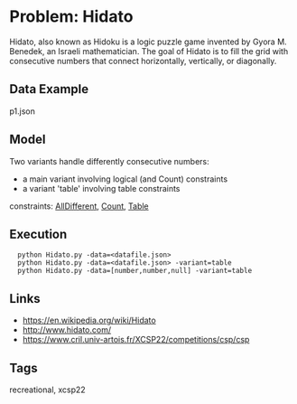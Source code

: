 # Problem: Hidato

Hidato, also known as Hidoku is a logic puzzle game invented by Gyora M. Benedek, an Israeli mathematician.
The goal of Hidato is to fill the grid with consecutive numbers that connect horizontally, vertically, or diagonally.

## Data Example
  p1.json

## Model
  Two variants handle differently consecutive numbers:
  - a main variant involving logical (and Count) constraints
  - a variant 'table' involving table constraints

  constraints: [AllDifferent](https://pycsp.org/documentation/constraints/AllDifferent), [Count](https://pycsp.org/documentation/constraints/Count), [Table](https://pycsp.org/documentation/constraints/Table)

## Execution
```
  python Hidato.py -data=<datafile.json>
  python Hidato.py -data=<datafile.json> -variant=table
  python Hidato.py -data=[number,number,null] -variant=table
```

## Links
  - https://en.wikipedia.org/wiki/Hidato
  - http://www.hidato.com/
  - https://www.cril.univ-artois.fr/XCSP22/competitions/csp/csp

## Tags
  recreational, xcsp22
